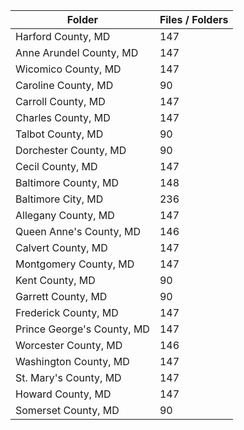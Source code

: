 | Folder                     |   Files / Folders |
|----------------------------|-------------------|
| Harford County, MD         |               147 |
| Anne Arundel County, MD    |               147 |
| Wicomico County, MD        |               147 |
| Caroline County, MD        |                90 |
| Carroll County, MD         |               147 |
| Charles County, MD         |               147 |
| Talbot County, MD          |                90 |
| Dorchester County, MD      |                90 |
| Cecil County, MD           |               147 |
| Baltimore County, MD       |               148 |
| Baltimore City, MD         |               236 |
| Allegany County, MD        |               147 |
| Queen Anne's County, MD    |               146 |
| Calvert County, MD         |               147 |
| Montgomery County, MD      |               147 |
| Kent County, MD            |                90 |
| Garrett County, MD         |                90 |
| Frederick County, MD       |               147 |
| Prince George's County, MD |               147 |
| Worcester County, MD       |               146 |
| Washington County, MD      |               147 |
| St. Mary's County, MD      |               147 |
| Howard County, MD          |               147 |
| Somerset County, MD        |                90 |